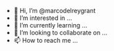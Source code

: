 - 👋 Hi, I’m @marcodelreygrant
- 👀 I’m interested in ...
- 🌱 I’m currently learning ...
- 💞️ I’m looking to collaborate on ...
- 📫 How to reach me ...

<!---
marcodelreygrant/marcodelreygrant is a ✨ special ✨ repository because its `README.md` (this file) appears on your GitHub profile.
You can click the Preview link to take a look at your changes.
--->
